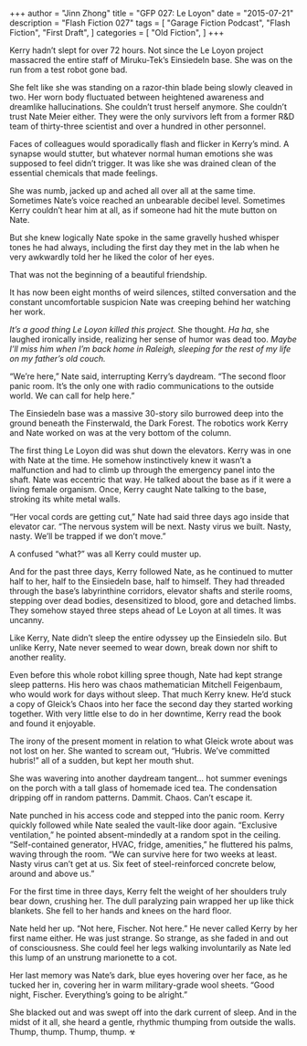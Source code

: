 +++
author = "Jinn Zhong"
title = "GFP 027: Le Loyon"
date = "2015-07-21"
description = "Flash Fiction 027"
tags = [
    "Garage Fiction Podcast",
    "Flash Fiction",
    "First Draft",
]
categories = [
    "Old Fiction",
]
+++

Kerry hadn’t slept for over 72 hours. Not since the Le Loyon project massacred the entire staff of Miruku-Tek’s Einsiedeln base. She was on the run from a test robot gone bad.

She felt like she was standing on a razor-thin blade being slowly cleaved in two. Her worn body fluctuated between heightened awareness and dreamlike hallucinations. She couldn’t trust herself anymore. She couldn’t trust Nate Meier either. They were the only survivors left from a former R&D team of thirty-three scientist and over a hundred in other personnel.

Faces of colleagues would sporadically flash and flicker in Kerry’s mind. A synapse would stutter, but whatever normal human emotions she was supposed to feel didn’t trigger. It was like she was drained clean of the essential chemicals that made feelings.

She was numb, jacked up and ached all over all at the same time. Sometimes Nate’s voice reached an unbearable decibel level. Sometimes Kerry couldn’t hear him at all, as if someone had hit the mute button on Nate. 

But she knew logically Nate spoke in the same gravelly hushed whisper tones he had always, including the first day they met in the lab when he very awkwardly told her he liked the color of her eyes. 

That was not the beginning of a beautiful friendship. 

It has now been eight months of weird silences, stilted conversation and the constant uncomfortable suspicion Nate was creeping behind her watching her work.

_It’s a good thing Le Loyon killed this project._ She thought. _Ha ha_, she laughed ironically inside, realizing her sense of humor was dead too. _Maybe I’ll miss him when I’m back home in Raleigh, sleeping for the rest of my life on my father’s old couch._

“We’re here,” Nate said, interrupting Kerry’s daydream. “The second floor panic room. It’s the only one with radio communications to the outside world. We can call for help here.”

The Einsiedeln base was a massive 30-story silo burrowed deep into the ground beneath the Finsterwald, the Dark Forest. The robotics work Kerry and Nate worked on was at the very bottom of the column. 

The first thing Le Loyon did was shut down the elevators. Kerry was in one with Nate at the time. He somehow instinctively knew it wasn’t a malfunction and had to climb up through the emergency panel into the shaft. Nate was eccentric that way. He talked about the base as if it were a living female organism. Once, Kerry caught Nate talking to the base, stroking its white metal walls.
 
“Her vocal cords are getting cut,” Nate had said three days ago inside that elevator car. “The nervous system will be next. Nasty virus we built. Nasty, nasty. We’ll be trapped if we don’t move.”

A confused “what?” was all Kerry could muster up.

And for the past three days, Kerry followed Nate, as he continued to mutter half to her, half to the Einsiedeln base, half to himself. They had threaded through the base’s labyrinthine corridors, elevator shafts and sterile rooms, stepping over dead bodies, desensitized to blood, gore and detached limbs. They somehow stayed three steps ahead of Le Loyon at all times. It was uncanny.

Like Kerry, Nate didn’t sleep the entire odyssey up the Einsiedeln silo. But unlike Kerry, Nate never seemed to wear down, break down nor shift to another reality. 

Even before this whole robot killing spree though, Nate had kept strange sleep patterns. His hero was chaos mathematician Mitchell Feigenbaum, who would work for days without sleep. That much Kerry knew. He’d stuck a copy of Gleick’s Chaos into her face the second day they started working together. With very little else to do in her downtime, Kerry read the book and found it enjoyable.

The irony of the present moment in relation to what Gleick wrote about was not lost on her. She wanted to scream out, “Hubris. We’ve committed hubris!” all of a sudden, but kept her mouth shut. 

She was wavering into another daydream tangent… hot summer evenings on the porch with a tall glass of homemade iced tea. The condensation dripping off in random patterns. Dammit. Chaos. Can’t escape it.

Nate punched in his access code and stepped into the panic room. Kerry quickly followed while Nate sealed the vault-like door again. “Exclusive ventilation,” he pointed absent-mindedly at a random spot in the ceiling. “Self-contained generator, HVAC, fridge, amenities,” he fluttered his palms, waving through the room. “We can survive here for two weeks at least. Nasty virus can’t get at us. Six feet of steel-reinforced concrete below, around and above us.”

For the first time in three days, Kerry felt the weight of her shoulders truly bear down, crushing her. The dull paralyzing pain wrapped her up like thick blankets. She fell to her hands and knees on the hard floor.

Nate held her up. “Not here, Fischer. Not here.” He never called Kerry by her first name either. He was just strange. So strange, as she faded in and out of consciousness. She could feel her legs walking involuntarily as Nate led this lump of an unstrung marionette to a cot.

Her last memory was Nate’s dark, blue eyes hovering over her face, as he tucked her in, covering her in warm military-grade wool sheets. “Good night, Fischer. Everything’s going to be alright.”

She blacked out and was swept off into the dark current of sleep. And in the midst of it all, she heard a gentle, rhythmic thumping from outside the walls. Thump, thump. Thump, thump. ☣
